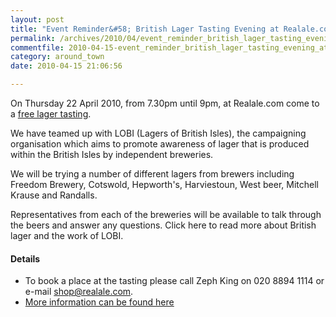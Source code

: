 ```yaml
---
layout: post
title: "Event Reminder&#58; British Lager Tasting Evening at Realale.com"
permalink: /archives/2010/04/event_reminder_british_lager_tasting_evening_at_re.html
commentfile: 2010-04-15-event_reminder_british_lager_tasting_evening_at_re
category: around_town
date: 2010-04-15 21:06:56

---
```


On Thursday 22 April 2010, from 7.30pm until 9pm, at Realale.com come to a [free lager tasting](https://stmargarets.london/event/event/200705142392).

We have teamed up with LOBI (Lagers of British Isles), the campaigning organisation which aims to promote awareness of lager that is produced within the British Isles by independent breweries.

We will be trying a number of different lagers from brewers including Freedom Brewery, Cotswold, Hepworth's, Harviestoun, West beer, Mitchell Krause and Randalls.

Representatives from each of the breweries will be available to talk through the beers and answer any questions. Click here to read more about British lager and the work of LOBI.

#### Details

-   To book a place at the tasting please call Zeph King on 020 8894 1114 or e-mail <shop@realale.com>.
-   [More information can be found here](http://www.realale.com/article_info.php?articles_id=45)

